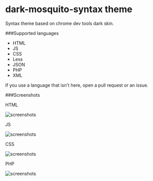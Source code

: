 # dark-mosquito-syntax theme

Syntax theme based on chrome dev tools dark skin.

###Supported languages
* HTML
* JS
* CSS
* Less
* JSON
* PHP
* XML

If you use a language that isn't here, open a pull request or an issue.

###Screenshots

HTML

![screenshots](https://raw.github.com/Mosquito13/screenshots/master/mosquito-chrome-dark-syntax/HTML.png)

JS

![screenshots](https://raw.github.com/Mosquito13/screenshots/master/mosquito-chrome-dark-syntax/JS.png)

CSS

![screenshots](https://raw.github.com/Mosquito13/screenshots/master/mosquito-chrome-dark-syntax/CSS.png)

PHP

![screenshots](https://raw.github.com/Mosquito13/screenshots/master/mosquito-chrome-dark-syntax/PHP.png)
